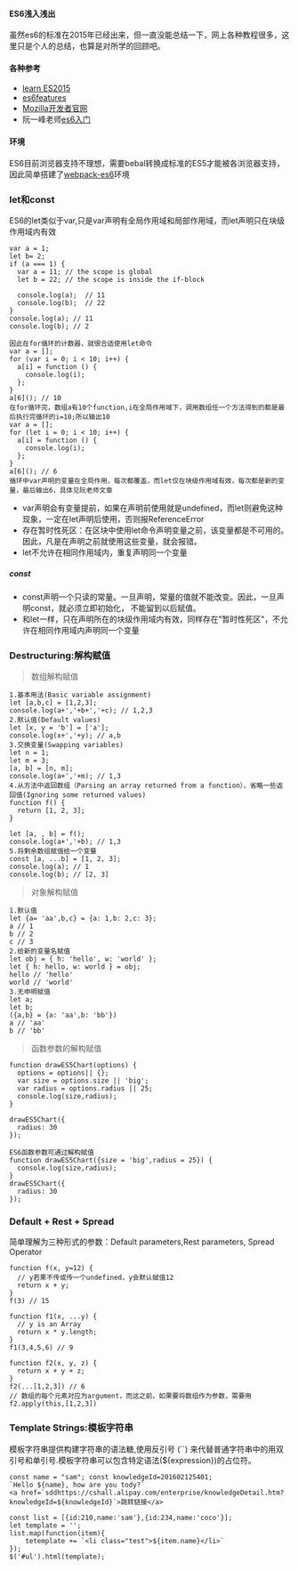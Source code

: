 #### ES6浅入浅出
虽然es6的标准在2015年已经出来，但一直没能总结一下，网上各种教程很多，这里只是个人的总结，也算是对所学的回顾吧。

#### 各种参考
* [learn ES2015](https://babeljs.io/learn-es2015/)
* [es6features](https://github.com/lukehoban/es6features#readme)
* [Mozilla开发者官网](https://developer.mozilla.org/zh-CN/)
* 阮一峰老师[es6入门](http://es6.ruanyifeng.com/ "es入门")

#### 环境
ES6目前浏览器支持不理想，需要bebal转换成标准的ES5才能被各浏览器支持，因此简单搭建了[webpack-es6](https://github.com/sam-dingkang/es6/tree/master/webpack-es6)环境


### let和const
ES6的let类似于var,只是var声明有全局作用域和局部作用域，而let声明只在块级作用域内有效

	var a = 1;
	let b= 2;
	if (a === 1) {
	  var a = 11; // the scope is global
	  let b = 22; // the scope is inside the if-block
	
	  console.log(a);  // 11
	  console.log(b);  // 22
	} 
	console.log(a); // 11
	console.log(b); // 2

	因此在for循环的计数器，就很合适使用let命令
	var a = [];
	for (var i = 0; i < 10; i++) {
	  a[i] = function () {
	    console.log(i);
	  };
	}
	a[6](); // 10
	在for循环完，数组a有10个function,i在全局作用域下，调用数组任一个方法得到的都是最后执行完循环的i=10;所以输出10
	var a = [];
	for (let i = 0; i < 10; i++) {
	  a[i] = function () {
	    console.log(i);
	  };
	}
	a[6](); // 6
	循环中var声明的变量在全局作用，每次都覆盖，而let仅在块级作用域有效，每次都是新的变量，最后输出6，具体见阮老师文章

* var声明会有变量提前，如果在声明前使用就是undefined，而let则避免这种现象，一定在let声明后使用，否则报ReferenceError
* 存在暂时性死区：在区块中使用let命令声明变量之前，该变量都是不可用的。因此，凡是在声明之前就使用这些变量，就会报错。
* let不允许在相同作用域内，重复声明同一个变量

##### const
* const声明一个只读的常量。一旦声明，常量的值就不能改变。因此，一旦声明const，就必须立即初始化，	不能留到以后赋值。
* 和let一样，只在声明所在的块级作用域内有效，同样存在"暂时性死区"，不允许在相同作用域内声明同一个变量

### Destructuring:解构赋值
>数组解构赋值

	1.基本用法(Basic variable assignment)
	let [a,b,c] = [1,2,3];
	console.log(a+','+b+','+c); // 1,2,3
	2.默认值(Default values)
	let [x, y = 'b'] = ['a'];
	console.log(x+','+y); // a,b
	3.交换变量(Swapping variables)
	let n = 1;
	let m = 3;
	[a, b] = [n, m];
	console.log(a+','+m); // 1,3
	4.从方法中返回数组（Parsing an array returned from a function），省略一些返回值(Ignoring some returned values)
	function f() {
	  return [1, 2, 3];
	}

	let [a, , b] = f();
	console.log(a+','+b); // 1,3
	5.将剩余数组赋值给一个变量
	const [a, ...b] = [1, 2, 3];
	console.log(a); // 1
	console.log(b); // [2, 3]
>对象解构赋值

	1.默认值
	let {a= 'aa',b,c} = {a: 1,b: 2,c: 3};
	a // 1
	b // 2
	c // 3
	2.给新的变量名赋值
	let obj = { h: 'hello', w: 'world' };
	let { h: hello, w: world } = obj;
	hello // 'hello'
	world // 'world'
	3.无申明赋值
	let a;
	let b;
	({a,b} = {a: 'aa',b: 'bb'})
	a // 'aa'
	b // 'bb' 
>函数参数的解构赋值

	function drawES5Chart(options) {
	  options = options|| {};
	  var size = options.size || 'big';
	  var radius = options.radius || 25;
	  console.log(size,radius);
	}

	drawES5Chart({
	  radius: 30
	});		

	ES6函数参数可通过解构赋值
	function drawES5Chart({size = 'big',radius = 25}) {
	  console.log(size,radius);
	}
	drawES5Chart({
	  radius: 30		
	});

### Default + Rest + Spread
简单理解为三种形式的参数：Default parameters,Rest parameters, Spread Operator


	function f(x, y=12) {
	  // y若果不传或传一个undefined，y会默认赋值12
	  return x + y;
	}
	f(3) // 15

	function f1(x, ...y) {
	  // y is an Array
	  return x * y.length;
	}
	f1(3,4,5,6) // 9

	function f2(x, y, z) {
	  return x + y + z;
	}
	f2(...[1,2,3]) // 6
	// 数组的每个元素对应为argument，而这之前，如果要将数组作为参数，需要用f2.apply(this,[1,2,3])


### Template Strings:模板字符串

模板字符串提供构建字符串的语法糖,使用反引号 (``) 来代替普通字符串中的用双引号和单引号.模板字符串可以包含特定语法(${expression})的占位符。

```
const name = "sam"; const knowledgeId=201602125401;
`Hello ${name}, how are you tody?`
<a href=`sddhttps://cshall.alipay.com/enterprise/knowledgeDetail.htm?knowledgeId=${knowledgeId}`>跳转链接</a>

const list = [{id:210,name:'sam'},{id:234,name:'coco'}];
let template = '';
list.map(function(item){
	tetemplate += `<li class="test">${item.name}</li>`
});
$('#ul').html(template);

```
